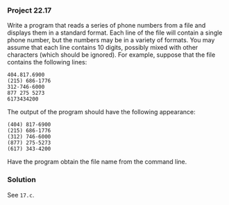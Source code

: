 ### Project 22.17

Write a program that reads a series of phone numbers from a file and displays
them in a standard format. Each line of the file will contain a single phone
number, but the numbers may be in a variety of formats. You may assume that each
line contains 10 digits, possibly mixed with other characters (which should be
ignored). For example, suppose that the file contains the following lines:

```
404.817.6900
(215) 686-1776
312-746-6000
877 275 5273
6173434200
```

The output of the program should have the following appearance:

```
(404) 817-6900
(215) 686-1776
(312) 746-6000
(877) 275-5273
(617) 343-4200
```

Have the program obtain the file name from the command line.

### Solution

See `17.c`.
